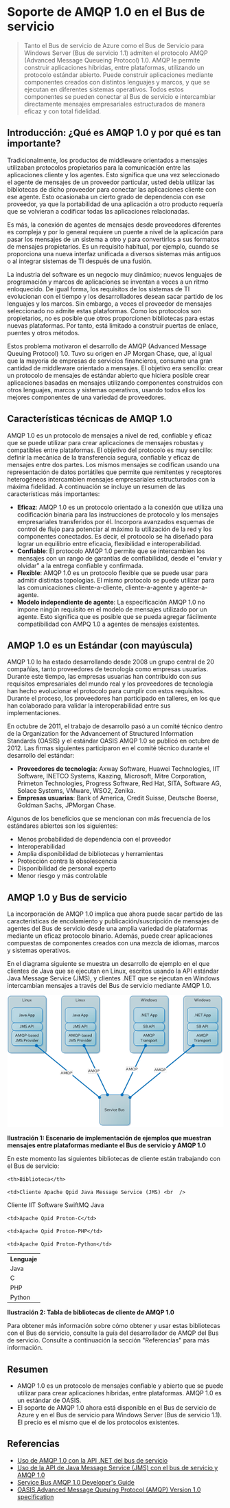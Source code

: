 # Soporte de AMQP 1.0 en el Bus de servicio

> Tanto el Bus de servicio de Azure como el Bus de Servicio para Windows
> Server (Bus de servicio 1.1) admiten el protocolo AMQP (Advanced
> Message Queueing Protocol) 1.0. AMQP le permite construir aplicaciones
> híbridas, entre plataformas, utilizando un protocolo estándar abierto.
> Puede construir aplicaciones mediante componentes creados con
> distintos lenguajes y marcos, y que se ejecutan en diferentes sistemas
> operativos. Todos estos componentes se pueden conectar al Bus de
> servicio e intercambiar directamente mensajes empresariales
> estructurados de manera eficaz y con total fidelidad.
## Introducción: &iquest;Qué es AMQP 1.0 y por qué es tan importante?

Tradicionalmente, los productos de middleware orientados a mensajes
utilizaban protocolos propietarios para la comunicación entre las
aplicaciones cliente y los agentes. Esto significa que una vez
seleccionado el agente de mensajes de un proveedor particular, usted
debía utilizar las bibliotecas de dicho proveedor para conectar las
aplicaciones cliente con ese agente. Esto ocasionaba un cierto grado de
dependencia con ese proveedor, ya que la portabilidad de una aplicación
a otro producto requería que se volvieran a codificar todas las
aplicaciones relacionadas.

Es más, la conexión de agentes de mensajes desde proveedores diferentes
es compleja y por lo general requiere un puente a nivel de la aplicación
para pasar los mensajes de un sistema a otro y para convertirlos a sus
formatos de mensajes propietarios. Es un requisito habitual, por
ejemplo, cuando se proporciona una nueva interfaz unificada a diversos
sistemas más antiguos o al integrar sistemas de TI después de una
fusión.

La industria del software es un negocio muy dinámico; nuevos lenguajes
de programación y marcos de aplicaciones se inventan a veces a un ritmo
enloquecido. De igual forma, los requisitos de los sistemas de TI
evolucionan con el tiempo y los desarrolladores desean sacar partido de
los lenguajes y los marcos. Sin embargo, a veces el proveedor de
mensajes seleccionado no admite estas plataformas. Como los protocolos
son propietarios, no es posible que otros proporcionen bibliotecas para
estas nuevas plataformas. Por tanto, está limitado a construir puertas
de enlace, puentes y otros métodos.

Estos problema motivaron el desarrollo de AMQP (Advanced Message Queuing
Protocol) 1.0. Tuvo su origen en JP Morgan Chase, que, al igual que la
mayoría de empresas de servicios financieros, consume una gran cantidad
de middleware orientado a mensajes. El objetivo era sencillo: crear un
protocolo de mensajes de estándar abierto que hiciera posible crear
aplicaciones basadas en mensajes utilizando componentes construidos con
otros lenguajes, marcos y sistemas operativos, usando todos ellos los
mejores componentes de una variedad de proveedores.
## Características técnicas de AMQP 1.0

AMQP 1.0 es un protocolo de mensajes a nivel de red, confiable y eficaz
que se puede utilizar para crear aplicaciones de mensajes robustas y
compatibles entre plataformas. El objetivo del protocolo es muy
sencillo: definir la mecánica de la transferencia segura, confiable y
eficaz de mensajes entre dos partes. Los mismos mensajes se codifican
usando una representación de datos portátiles que permite que remitentes
y receptores heterogéneos intercambien mensajes empresariales
estructurados con la máxima fidelidad. A continuación se incluye un
resumen de las características más importantes:

* **Eficaz**: AMQP 1.0 es un protocolo orientado a la conexión que
  utiliza una codificación binaria para las instrucciones de protocolo y
  los mensajes empresariales transferidos por él. Incorpora avanzados
  esquemas de control de flujo para potenciar al máximo la utilización
  de la red y los componentes conectados. Es decir, el protocolo se ha
  diseñado para lograr un equilibrio entre eficacia, flexibilidad e
  interoperabilidad.
* **Confiable**: El protocolo AMQP 1.0 permite que se intercambien los
  mensajes con un rango de garantías de confiabilidad, desde el "enviar
  y olvidar" a la entrega confiable y confirmada.
* **Flexible**: AMQP 1.0 es un protocolo flexible que se puede usar
  para admitir distintas topologías. El mismo protocolo se puede
  utilizar para las comunicaciones cliente-a-cliente, cliente-a-agente y
  agente-a-agente.
* **Modelo independiente de agente**: La especificación AMQP 1.0 no
  impone ningún requisito en el modelo de mensajes utilizado por un
  agente. Esto significa que es posible que se pueda agregar fácilmente
  compatibilidad con AMPQ 1.0 a agentes de mensajes existentes.
## AMQP 1.0 es un Estándar (con mayúscula)

AMQP 1.0 lo ha estado desarrollando desde 2008 un grupo central de 20
compañías, tanto proveedores de tecnología como empresas usuarias.
Durante este tiempo, las empresas usuarias han contribuido con sus
requisitos empresariales del mundo real y los proveedores de tecnología
han hecho evolucionar el protocolo para cumplir con estos requisitos.
Durante el proceso, los proveedores han participado en talleres, en los
que han colaborado para validar la interoperabilidad entre sus
implementaciones.

En octubre de 2011, el trabajo de desarrollo pasó a un comité técnico
dentro de la Organization for the Advancement of Structured Information
Standards (OASIS) y el estándar OASIS AMQP 1.0 se publicó en octubre de
2012. Las firmas siguientes participaron en el comité técnico durante el
desarrollo del estándar:

* **Proveedores de tecnología**: Axway Software, Huawei Technologies,
  IIT Software, INETCO Systems, Kaazing, Microsoft, Mitre Corporation,
  Primeton Technologies, Progress Software, Red Hat, SITA, Software AG,
  Solace Systems, VMware, WSO2, Zenika.
* **Empresas usuarias**: Bank of America, Credit Suisse, Deutsche
  Boerse, Goldman Sachs, JPMorgan Chase.

Algunos de los beneficios que se mencionan con más frecuencia de los
estándares abiertos son los siguientes:

* Menos probabilidad de dependencia con el proveedor
* Interoperabilidad
* Amplia disponibilidad de bibliotecas y herramientas
* Protección contra la obsolescencia
* Disponibilidad de personal experto
* Menor riesgo y más controlable
## AMQP 1.0 y Bus de servicio

La incorporación de AMQP 1.0 implica que ahora puede sacar partido de
las características de encolamiento y publicación/suscripción de
mensajes de agentes del Bus de servicio desde una amplia variedad de
plataformas mediante un eficaz protocolo binario. Además, puede crear
aplicaciones compuestas de componentes creados con una mezcla de
idiomas, marcos y sistemas operativos.

En el diagrama siguiente se muestra un desarrollo de ejemplo en el que
clientes de Java que se ejecutan en Linux, escritos usando la API
estándar Java Message Service (JMS), y clientes .NET que se ejecutan en
Windows intercambian mensajes a través del Bus de servicio mediante AMQP
1.0.

![](./media/service-bus-amqp-overview/Example1.png)

**Ilustración 1: Escenario de implementación de ejemplos que muestran
mensajes entre plataformas mediante el Bus de servicio y AMQP 1.0**

En este momento las siguientes bibliotecas de cliente están trabajando
con el Bus de servicio:

<table>
  <tr>
    <th>Lenguaje</th>

    <th>Biblioteca</th>

  </tr>

  <tr>
    <td>Java</td>

    <td>Cliente Apache Qpid Java Message Service (JMS) <br  />
 Cliente IIT Software SwiftMQ Java</td>

  </tr>

  <tr>
    <td>C</td>

    <td>Apache Qpid Proton-C</td>

  </tr>

  <tr>
    <td>PHP</td>

    <td>Apache Qpid Proton-PHP</td>

  </tr>

  <tr>
    <td>Python</td>

    <td>Apache Qpid Proton-Python</td>

  </tr>


</table>

**Ilustración 2: Tabla de bibliotecas de cliente de AMQP 1.0**

Para obtener más información sobre cómo obtener y usar estas bibliotecas
con el Bus de servicio, consulte la guía del desarrollador de AMQP del
Bus de servicio. Consulte a continuación la sección "Referencias" para
más información.
## Resumen

* AMQP 1.0 es un protocolo de mensajes confiable y abierto que se puede
  utilizar para crear aplicaciones híbridas, entre plataformas. AMQP 1.0
  es un estándar de OASIS.
* El soporte de AMQP 1.0 ahora está disponible en el Bus de servicio de
  Azure y en el Bus de servicio para Windows Server (Bus de servicio
  1.1). El precio es el mismo que el de los protocolos existentes.
## Referencias

* [Uso de AMQP 1.0 con la API .NET del bus de servicio][1]
* [Uso de la API de Java Message Service (JMS) con el bus de servicio y
  AMQP 1.0][2]
* [Service Bus AMQP 1.0 Developer\'s Guide][3]
* [OASIS Advanced Message Queuing Protocol (AMQP) Version 1.0
  specification][4]



[1]: http://aka.ms/lym3vk
[2]: http://aka.ms/ll1fm3
[3]: http://msdn.microsoft.com/en-us/library/windowsazure/jj841071.aspx
[4]: http://docs.oasis-open.org/amqp/core/v1.0/os/amqp-core-complete-v1.0-os.pdf
